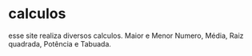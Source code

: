 # calculos
esse site realiza diversos calculos.
Maior e Menor Numero,
Média,
Raiz quadrada,
Potência e
Tabuada.
